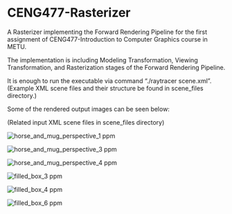 # CENG477-Rasterizer

A Rasterizer implementing the Forward Rendering Pipeline for the first assignment of CENG477-Introduction to Computer Graphics course in METU.

The implementation is including Modeling Transformation, Viewing Transformation, and Rasterization stages of the Forward Rendering Pipeline.

It is enough to run the executable via command “./raytracer scene.xml”. (Example XML scene files and their structure be found in scene_files directory.)

Some of the rendered output images can be seen below:

(Related input XML scene files in scene_files directory)


![horse_and_mug_perspective_1 ppm](https://user-images.githubusercontent.com/58374690/224550500-b50b4b6e-1092-4114-9e08-6631b55d4873.png)


![horse_and_mug_perspective_3 ppm](https://user-images.githubusercontent.com/58374690/224550503-b3f3eec5-468d-4cd1-a377-e8b7c0db8a07.png)


![horse_and_mug_perspective_4 ppm](https://user-images.githubusercontent.com/58374690/224550504-e5c807e9-d267-4c8b-a529-ec3a7b759ab8.png)


![filled_box_3 ppm](https://user-images.githubusercontent.com/58374690/224550520-d4fb62c1-740e-4e9e-89fc-8666acd798a1.png)


![filled_box_4 ppm](https://user-images.githubusercontent.com/58374690/224550521-39e78c12-f11c-4882-8d3b-166d2188455a.png)


![filled_box_6 ppm](https://user-images.githubusercontent.com/58374690/224550523-deba9e0d-75a7-4680-a27a-ef3214f47ac1.png)




